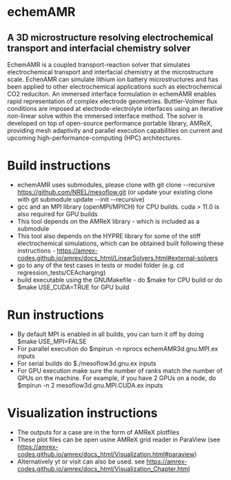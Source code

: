 # echemAMR
## A 3D microstructure resolving electrochemical transport and interfacial chemistry solver

EchemAMR is a coupled transport-reaction solver that simulates 
electrochemical transport and interfacial chemistry at the microstructure scale. EchenAMR 
can simulate lithium ion battery microstructures and has been applied to other electrochemical applications 
such as electrochemical CO2 reduciton. An immersed interface formulation in echemAMR 
enables rapid representation of complex electrode geometries. Buttler-Volmer flux conditions are 
imposed at electrode-electrolyte interfaces using an iterative non-linear solve within the immersed interface method. 
The solver is developed on top of open-source performance portable library, AMReX, providing mesh adaptivity and 
parallel execution capabilities on current and upcoming high-performance-computing (HPC) architectures. 

# Build instructions
* echemAMR uses submodules, please clone with git clone --recursive https://github.com/NREL/mesoflow.git (or update your existing clone with git submodule update --init --recursive)
* gcc and an MPI library (openMPI/MPICH) for CPU builds. cuda > 11.0 is also required for GPU builds
* This tool depends on the AMReX library - which is included as a submodule
* This tool also depends on the HYPRE library for some of the stiff electrochemical simulations, which can be obtained 
built following these instructions - https://amrex-codes.github.io/amrex/docs_html/LinearSolvers.html#external-solvers
* go to any of the test cases in tests or model folder (e.g. cd regression_tests/CEAcharging)
* build executable using the GNUMakefile - do $make for CPU build or do $make USE_CUDA=TRUE for GPU build

# Run instructions

* By default MPI is enabled in all builds, you can turn it off by doing $make USE_MPI=FALSE
* For parallel execution do $mpirun -n nprocs echemAMR3d.gnu.MPI.ex inputs
* For serial builds do $./mesoflow3d.gnu.ex inputs
* For GPU execution make sure the number of ranks match the number of GPUs on the machine. 
  For example, if you have 2 GPUs on a node, do $mpirun -n 2 mesoflow3d.gnu.MPI.CUDA.ex inputs
  
  
# Visualization instructions
  
* The outputs for a case are in the form of AMReX plotfiles
* These plot files can be open usine AMReX grid reader in ParaView (see https://amrex-codes.github.io/amrex/docs_html/Visualization.html#paraview)
* Alternatively yt or visit can also be used. see https://amrex-codes.github.io/amrex/docs_html/Visualization_Chapter.html
